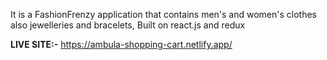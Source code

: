 It is a FashionFrenzy application that contains men's and women's clothes also jewelleries and bracelets, Built on react.js and redux

<strong>LIVE SITE:-</strong> 
  https://ambula-shopping-cart.netlify.app/
